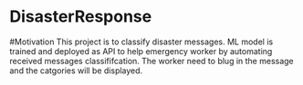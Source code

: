 # DisasterResponse
#Motivation
This project is to classify disaster messages. ML model is trained and deployed as API to help emergency worker by automating received messages classififcation. The worker need to blug in the message and the catgories will be displayed. 

